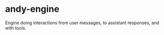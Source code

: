 # andy-engine
Engine doing interactions from user messages, to assistant responses, and with tools.
